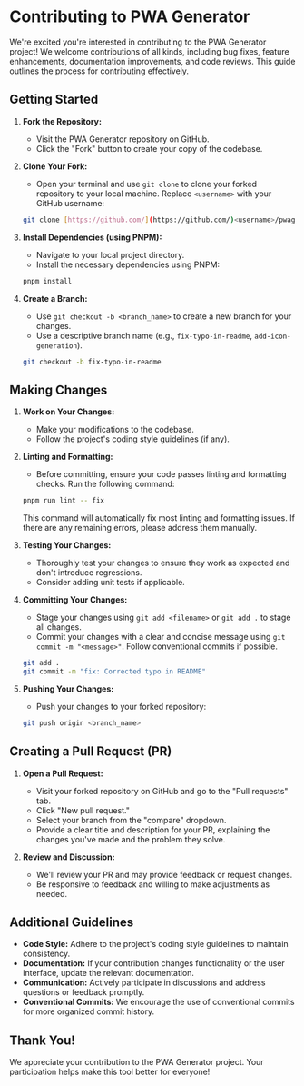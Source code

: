 # Contributing to PWA Generator

We're excited you're interested in contributing to the PWA Generator project! We welcome contributions of all kinds, including bug fixes, feature enhancements, documentation improvements, and code reviews. This guide outlines the process for contributing effectively.

## Getting Started

1.  **Fork the Repository:**

    - Visit the PWA Generator repository on GitHub.
    - Click the "Fork" button to create your copy of the codebase.

2.  **Clone Your Fork:**

    - Open your terminal and use `git clone` to clone your forked repository to your local machine. Replace `<username>` with your GitHub username:

    ```bash
    git clone [https://github.com/](https://github.com/)<username>/pwagenerator.git
    ```

3.  **Install Dependencies (using PNPM):**

    - Navigate to your local project directory.
    - Install the necessary dependencies using PNPM:

    ```bash
    pnpm install
    ```

4.  **Create a Branch:**

    - Use `git checkout -b <branch_name>` to create a new branch for your changes.
    - Use a descriptive branch name (e.g., `fix-typo-in-readme`, `add-icon-generation`).

    ```bash
    git checkout -b fix-typo-in-readme
    ```

## Making Changes

1.  **Work on Your Changes:**

    - Make your modifications to the codebase.
    - Follow the project's coding style guidelines (if any).

2.  **Linting and Formatting:**

    - Before committing, ensure your code passes linting and formatting checks. Run the following command:

    ```bash
    pnpm run lint -- fix
    ```

    This command will automatically fix most linting and formatting issues. If there are any remaining errors, please address them manually.

3.  **Testing Your Changes:**

    - Thoroughly test your changes to ensure they work as expected and don't introduce regressions.
    - Consider adding unit tests if applicable.

4.  **Committing Your Changes:**

    - Stage your changes using `git add <filename>` or `git add .` to stage all changes.
    - Commit your changes with a clear and concise message using `git commit -m "<message>"`. Follow conventional commits if possible.

    ```bash
    git add .
    git commit -m "fix: Corrected typo in README"
    ```

5.  **Pushing Your Changes:**

    - Push your changes to your forked repository:

    ```bash
    git push origin <branch_name>
    ```

## Creating a Pull Request (PR)

1.  **Open a Pull Request:**

    - Visit your forked repository on GitHub and go to the "Pull requests" tab.
    - Click "New pull request."
    - Select your branch from the "compare" dropdown.
    - Provide a clear title and description for your PR, explaining the changes you've made and the problem they solve.

2.  **Review and Discussion:**
    - We'll review your PR and may provide feedback or request changes.
    - Be responsive to feedback and willing to make adjustments as needed.

## Additional Guidelines

- **Code Style:** Adhere to the project's coding style guidelines to maintain consistency.
- **Documentation:** If your contribution changes functionality or the user interface, update the relevant documentation.
- **Communication:** Actively participate in discussions and address questions or feedback promptly.
- **Conventional Commits:** We encourage the use of conventional commits for more organized commit history.

## Thank You!

We appreciate your contribution to the PWA Generator project. Your participation helps make this tool better for everyone!
